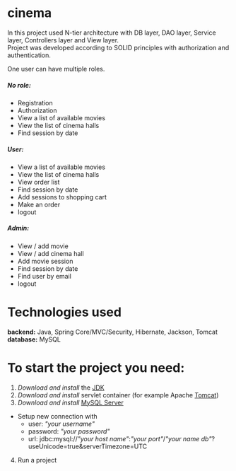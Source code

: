# cinema

In this project used N-tier architecture with DB layer, DAO layer, Service layer, Controllers layer and View layer. <br>
Project was developed according to SOLID principles with authorization and authentication.

One user can have multiple roles. <br>
##### No role: <br>
  - Registration
  - Authorization
  - View a list of available movies
  - View the list of cinema halls
  - Find session by date
##### User: <br>
  - View a list of available movies
  - View the list of cinema halls
  - View order list
  - Find session by date
  - Add sessions to shopping cart
  - Make an order
  - logout
##### Admin: <br>
  - View / add movie
  - View / add cinema hall
  - Add movie session
  - Find session by date
  - Find user by email
  - logout


# Technologies used <br>
**backend:** Java, Spring Core/MVC/Security, Hibernate, Jackson, Tomcat <br>
**database:** MySQL <br>

# To start the project you need: <br>
1) *Download and install* the [JDK](https://www.oracle.com/java/technologies/javase-downloads.html, "Download JDK") <br>
2) *Download and install* servlet container (for example Apache [Tomcat](https://tomcat.apache.org/download-90.cgi, "Download Tomcat")) <br>
3) *Download and install* [MySQL Server](https://dev.mysql.com/downloads/)<br>
+ Setup new connection with <br>
  + user: *"your username"* <br>
  + password: *"your password"*<br>
  + url: jdbc:mysql://*"your host name"*:*"your port"*/*"your name db"*?useUnicode=true&serverTimezone=UTC <br>
4) Run a project

